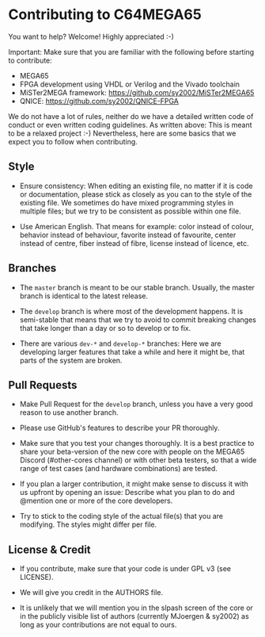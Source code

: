Contributing to C64MEGA65
==========================

You want to help? Welcome! Highly appreciated :-)

Important: Make sure that you are familiar with the following before starting
to contribute:

* MEGA65
* FPGA development using VHDL or Verilog and the Vivado toolchain
* MiSTer2MEGA framework: https://github.com/sy2002/MiSTer2MEGA65
* QNICE: https://github.com/sy2002/QNICE-FPGA

We do not have a lot of rules, neither do we have a detailed written code of
conduct or even written coding guidelines. As written above: This is meant to
be a relaxed project :-) Nevertheless, here are some basics that we expect you
to follow when contributing.

Style
-----

* Ensure consistency: When editing an existing file, no matter if it is code
  or documentation, please stick as closely as you can to the style of the
  existing file. We sometimes do have mixed programming styles in multiple
  files; but we try to be consistent as possible within one file.
  
* Use American English. That means for example: color instead of colour,
  behavior instead of behaviour, favorite instead of favourite,
  center instead of centre, fiber instead of fibre,
  license instead of licence, etc.

Branches
--------

* The `master` branch is meant to be our stable branch. Usually, the master
  branch is identical to the latest release.

* The `develop` branch is where most of the development happens. It is
  semi-stable that means that we try to avoid to commit breaking changes that
  take longer than a day or so to develop or to fix.

* There are various `dev-*` and `develop-*` branches: Here we are developing
  larger features that take a while and here it might be, that parts of
  the system are broken.

Pull Requests
-------------

* Make Pull Request for the `develop` branch, unless you have a very good
  reason to use another branch.

* Please use GitHub's features to describe your PR thoroughly.

* Make sure that you test your changes thoroughly. It is a best practice
  to share your beta-version of the new core with people on the MEGA65
  Discord (#other-cores channel) or with other beta testers, so that a
  wide range of test cases (and hardware combinations) are tested.

* If you plan a larger contribution, it might make sense to discuss it
  with us upfront by opening an issue: Describe what you plan to do
  and @mention one or more of the core developers.

* Try to stick to the coding style of the actual file(s) that you are
  modifying. The styles might differ per file.

License & Credit
----------------

* If you contribute, make sure that your code is under GPL v3 (see LICENSE).

* We will give you credit in the AUTHORS file.

* It is unlikely that we will mention you in the slpash screen of the core
  or in the publicly visible list of authors (currently MJoergen & sy2002)
  as long as your contributions are not equal to ours.
